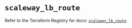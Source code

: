 # `scaleway_lb_route`

Refer to the Terraform Registry for docs: [`scaleway_lb_route`](https://registry.terraform.io/providers/scaleway/scaleway/2.49.0/docs/resources/lb_route).
